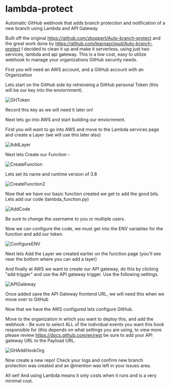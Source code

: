 # lambda-protect
Automatic GitHub webhook that adds branch protection and notification of a new branch using Lambda and API Gateway

Built off the original https://github.com/zkoppert/Auto-branch-protect and the great work done by https://github.com/learnazcloud/Auto-branch-protect I decided to clean it up and make it serverless, using just two services, lambda and api gateway. This is a low cost, easy to utilize webhook to manage your organizations GitHub security needs. 


First you will need an AWS account, and a GitHub account with an Organization

Lets start on the GitHub side by retreiveing a GitHub personal Token (this will be our key into the enviornment). 

![GHToken](https://user-images.githubusercontent.com/22108519/178059631-f0a29cdf-c463-4d61-af65-e5299c7d1dc6.PNG)

Record this key as we will need it later on!

Next lets go into AWS and start building our enviornment.

First you will want to go into AWS and move to the Lambda services page and create a Layer (we will use this later also)

![AddLayer](https://user-images.githubusercontent.com/22108519/178059774-8eef40d7-4876-40c4-8da5-2a12dfb4e89b.PNG)

Next lets Create our Function -

![CreateFunction](https://user-images.githubusercontent.com/22108519/178059802-8ec1ed94-fa0c-4d39-a2f1-26210c653968.png)

Lets set its name and runtime version of 3.8

![CreateFunction2](https://user-images.githubusercontent.com/22108519/178059842-0cfbe5d6-97b9-4517-81d1-85d60449de14.PNG)

Now that we have our basic function created we get to add the good bits. Lets add our code (lambda_function.py) 

![AddCode](https://user-images.githubusercontent.com/22108519/178059920-5f45e948-9a73-4387-99d8-41d77cc5768d.png)

Be sure to change the username to you or multiple users.

Now we can configure the code, we must get into the ENV variables for the function and add our token.

![ConfigureENV](https://user-images.githubusercontent.com/22108519/178060024-cb941f38-83a2-4ef4-bfc8-59b17da1e13b.PNG)

Next lets Add the Layer we created earlier on the function page (you'll see near the bottom where you can add a layer)

And finally at AWS we want to create our API gateway, do this by clicking "add trigger" and use the API gateway trigger. Use the following settings. 

![APIGateway](https://user-images.githubusercontent.com/22108519/178060185-ad42acb3-21e3-4e9d-bf4e-061fe278b31d.PNG)

Once added save the API Gateway frontend URL, we will need this when we move over to GitHub

Now that we have the AWS configured lets configure GitHub.

Move to the organization in which you want to deploy this, and add the webhook - Be sure to select ALL of the individual events you want this hook responsible for (this depends on what settings you are using, to view more please review https://docs.github.com/en/rest be sure to add your API gateway URL to the Payload URL.

![GHAddHookOrg](https://user-images.githubusercontent.com/22108519/178060386-1f5722a9-6c58-44a4-a12d-4338d8946c05.PNG)

Now create a new repo! Check your logs and confirm new branch protection was created and an @mention was left in your issues area. 

All set! And using Lambda means it only costs when it runs and is a very minimal cost. 


